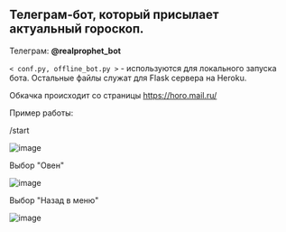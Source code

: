 ## Телеграм-бот, который присылает актуальный гороскоп.

Телеграм: **@realprophet_bot**

`< conf.py, offline_bot.py >` - используются для локального запуска бота.
Остальные файлы служат для Flask сервера на Heroku.

Обкачка происходит со страницы https://horo.mail.ru/


Пример работы:

/start

![image](https://user-images.githubusercontent.com/42929213/125284224-ddd3c000-e321-11eb-9dbc-ea1a084ff985.png
)

Выбор "Овен"

![image](https://user-images.githubusercontent.com/42929213/125284246-e5936480-e321-11eb-8850-429eaac4b244.png)

Выбор "Назад в меню"

![image](https://user-images.githubusercontent.com/42929213/125284263-e9bf8200-e321-11eb-8822-2601bf5edc35.png)

